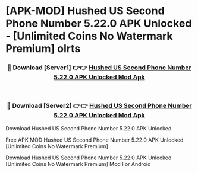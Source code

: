 # [APK-MOD] Hushed  US Second Phone Number 5.22.0 APK Unlocked - [Unlimited Coins No Watermark Premium] olrts



<div align="center">
<h3>🔴 Download [Server1] 👉👉 <a href="https://momento.my/?title=Hushed__US_Second_Phone_Number_5.22.0_APK_Unlocked">Hushed  US Second Phone Number 5.22.0 APK Unlocked Mod Apk</a></h3><br>

<h3>🔴 Download [Server2] 👉👉 <a href="https://momento.my/?title=Hushed__US_Second_Phone_Number_5.22.0_APK_Unlocked">Hushed  US Second Phone Number 5.22.0 APK Unlocked Mod Apk</a></h3>
</div>



Download Hushed  US Second Phone Number 5.22.0 APK Unlocked 

Free APK MOD Hushed  US Second Phone Number 5.22.0 APK Unlocked [Unlimited Coins No Watermark Premium]

Download Hushed  US Second Phone Number 5.22.0 APK Unlocked [Unlimited Coins No Watermark Premium] Mod For Android
